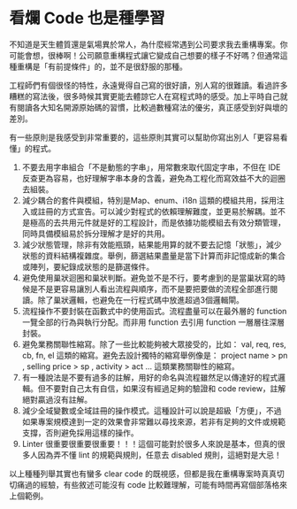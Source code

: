 # 看爛 Code 也是種學習

不知道是天生體質還是氣場異於常人，為什麼經常遇到公司要求我去重構專案。你可能會想，很棒啊！公司願意重構程式讓它變成自己想要的樣子不好嗎？但通常這種重構是「有前提條件」的，並不是很舒服的那種。

工程師們有個很怪的特性，永遠覺得自己寫的很好讀，別人寫的很難讀。看過許多糟糕的寫法後，很多時候其實更能去體諒它人在寫程式時的感受。加上平時自己就有閱讀各大知名開源原始碼的習慣，比較過數種寫法的優劣，真正感受到好與壞的差別。

有一些原則是我感受到非常重要的，這些原則其實可以幫助你寫出別人「更容易看懂」的程式。

1. 不要去用字串組合「不是動態的字串」，用常數來取代固定字串，不但在 IDE 反查更為容易，也好理解字串本身的含義，避免為工程化而寫效益不大的迴圈去組裝。
2. 減少耦合的套件與模組，特別是Map、enum、i18n 這類的模組共用，採用注入或註冊的方式宣告。可以減少對程式的依賴理解難度，並更易於解耦。並不是極高的去共用元件就是好的工程設計，而是依據功能模組去有效分類管理，同時具備模組易於拆分理解才是好的共用。
3. 減少狀態管理，除非有效能瓶頸，結果能用算的就不要去記憶「狀態」，減少狀態的資料結構複雜度。舉例，篩選結果盡量是當下計算而非記憶成新的集合或陣列，要紀錄成狀態的是篩選條件。
4. 避免使用巢狀迴圈和巢狀判斷。避免並不是不行，要考慮到的是當巢狀寫的時候是不是更容易讓別人看出流程與順序，而不是要把要做的流程全部進行閱讀。除了巢狀邏輯，也避免在一行程式碼中放進超過3個邏輯閘。
5. 流程操作不要封裝在函數式中的使用函式。流程盡量可以在最外層的 function 一覽全部的行為與執行分配。而非用 function 去引用 function 一層層往深層封裝。
6. 避免業務關聯性縮寫。除了一些比較能夠被大眾接受的，比如： val, req, res, cb, fn, el 這類的縮寫。避免去設計獨特的縮寫舉例像是： project name > pn , selling price > sp , activity > act … 這類業務關聯性的縮寫。
7. 有一種說法是不要有過多的註解，用好的命名與流程雖然足以傳達好的程式邏輯。但不要對自己太有自信，如果沒有經過足夠的驗證和 code review，註解絕對贏過沒有註解。
8. 減少全域變數或全域註冊的操作模式。這種設計可以說是超級「方便」，不過如果專案規模達到一定的效果會非常難以尋找來源，若非有足夠的文件或規範支撐，否則避免採用這樣的操作。
9. Linter 很重要很重要很重要！！！這個可能對於很多人來說是基本，但真的很多人因為弄不懂 lint 的規範與規則，任意去 disabled 規則，這絕對是大忌！

以上種種列舉其實也有蠻多 clear code 的既視感，但都是我在重構專案時真真切切痛過的經驗，有些敘述可能沒有 code 比較難理解，可能有時間再寫個部落格來上個範例。
